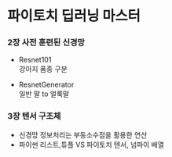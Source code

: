 # 파이토치 딥러닝 마스터

### 2장 사전 훈련된 신경망
- Resnet101  
  강아지 품종 구분  
    
- ResnetGenerator  
  일반 말 to 얼룩말  
  
 ### 3장 텐서 구조체
 - 신경망 정보처리는 부동소수점을 활용한 연산  
 - 파이썬 리스트,튜플 VS 파이토치 텐서, 넘파이 배열  
  
  
